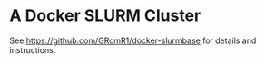 # A Docker SLURM Cluster 

See https://github.com/GRomR1/docker-slurmbase for details and instructions.
